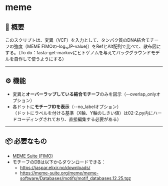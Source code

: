 # meme

## 🧬 概要

このスクリプトは、変異（VCF）を入力として、タンパク質のDNA結合モチーフの強度（MEME FIMOの-log₁₀(P-value)）をRefとAlt配列で比べて、散布図にする。（To do：fasta-get-markovにヒトゲノムを与えてバックグラウンドモデルを自作して使うようにする）


---

## ⚙️ 機能

- 変異と**オーバーラップしている結合モチーフ**のみを図示（--overlap_onlyオプション）
- 各ドットに**モチーフIDを表示**（--no_labelオプション）  
  （ドットにラベルを付ける基準（X軸、Y軸のしきい値）は02-2.py内にハードコーディングされており、直接編集する必要がある）


---

## 📦 必要なもの
- [MEME Suite (FIMO)](https://meme-suite.org/)
- モチーフのDBは以下からダウンロードできる：
  - https://jaspar.elixir.no/downloads/
  - https://meme-suite.org/meme/meme-software/Databases/motifs/motif_databases.12.25.tgz
  

